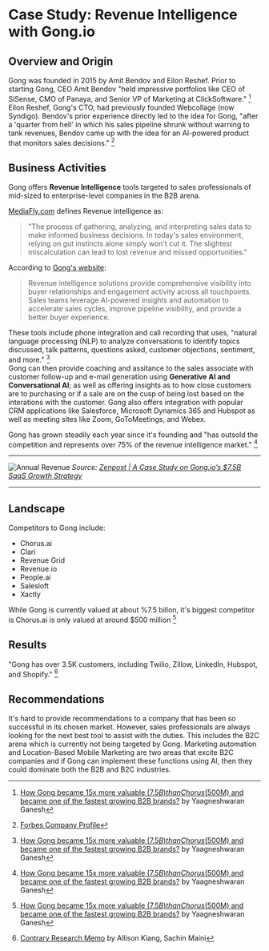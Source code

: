 # Case Study: Revenue Intelligence with Gong.io

## Overview and Origin

Gong was founded in 2015 by Amit Bendov and Eilon Reshef.  Prior to starting Gong, CEO Amit Bendov "held impressive portfolios like CEO of SiSense, CMO of Panaya, and Senior VP of Marketing at ClickSoftware." [^1]  Eilon Reshef, Gong's CTO, had previously founded Webcollage (now Syndigo).
Bendov's prior experience directly led to the idea for Gong, "after a 'quarter from hell' in which his sales pipeline shrunk without warning to tank revenues, Bendov came up with the idea for an AI-powered product that monitors sales decisions." [^2]

[^1]: [How Gong became 15x more valuable ($7.5B) than Chorus ($500M) and became one of the fastest growing B2B brands?](https://www.avoma.com/blog/how-gong-became-more-valuable-than-chorus) by 
Yaagneshwaran Ganesh
[^2]: [Forbes Company Profile](https://www.forbes.com/companies/gong/?list=ai50&sh=57868c702ff8)


## Business Activities

Gong offers **Revenue Intelligence** tools targeted to sales professionals of mid-sized to enterprise-level companies in the B2B arena.

[MediaFly.com](https://www.mediafly.com/what-is-revenue-intelligence/) defines Revenue intelligence as:
>"The process of gathering, analyzing, and interpreting sales data to make informed business decisions. In today's sales environment, relying on gut instincts alone simply won't cut it. The slightest miscalculation can lead to lost revenue and missed opportunities."

According to [Gong's website](https://www.gong.io/revenue-intelligence/):
>Revenue intelligence solutions provide comprehensive visibility into buyer relationships and engagement activity across all touchpoints.
>Sales teams leverage AI-powered insights and automation to accelerate sales cycles, improve pipeline visibility, and provide a better buyer experience.

These tools include phone integration and call recording that uses, "natural language processing (NLP) to analyze conversations to identify topics discussed, talk patterns, questions asked, customer objections, sentiment, and more." [^1]  
Gong can then provide coaching and assitance to the sales associate with customer follow-up and e-mail generation using **Generative AI and Conversational AI**; as well as offering insights as to how close customers are to purchasing or if a sale are on the cusp of 
being lost based on the interations with the customer. Gong also offers integration with popular CRM applications like Salesforce, Microsoft Dynamics 365 and Hubspot as well as meeting sites like Zoom, GoToMeetings, and Webex.

Gong has grown steadily each year since it's founding and "has outsold the competition and represents over 75% of the revenue intelligence market." [^1]

---
![Annual Revenue](https://zenpost.com/wp-content/uploads/2022/02/Zenpost-_-Gont.io-_-SaaS-Growth-Strategy-_-2022-Revenue-Run.png)
*Source: [Zenpost | A Case Study on Gong.io’s $7.5B SaaS Growth Strategy](https://zenpost.com/blog/gong-saas-growth-strategy/)*

---

## Landscape
Competitors to Gong include:
- Chorus.ai
- Clari
- Revenue Grid
- Revenue.io
- People.ai
- Salesloft
- Xactly

While Gong is currently valued at about %7.5 billon, it's biggest competitor is Chorus.ai is only valued at around $500 million [^1]

## Results

"Gong has over 3.5K customers, including Twilio, Zillow, LinkedIn, Hubspot, and Shopify." [^3]

[^3]: [Contrary Research Memo](https://research.contrary.com/reports/gong) by Allison Kiang, Sachin Maini


	
	




## Recommendations

It's hard to provide recommendations to a company that has been so successful in its chosen market.  However, sales professionals are always looking for the next best tool to assist with the duties.  This includes the B2C arena which is currently not being targeted by Gong.  Marketing automation and Location-Based Mobile Marketing are two areas that excite B2C companies and if Gong can implement these functions using AI, 
then they could dominate both the B2B and B2C industries.


